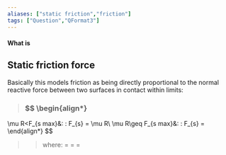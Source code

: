 ```yaml
---
aliases: ["static friction","friction"]
tags: ["Question","QFormat3"]
---
```


#### What is
## Static friction force

Basically this models friction as being directly proportional to the normal reactive force between two surfaces in contact within limits:

> ### $$ \begin{align*}
\mu R<F_{s max}&: \: F_{s} = \mu R\\
\mu R\geq F_{s max}&: \: F_{s} = 
\end{align*} $$ 
>> where:
>> $=$ 
>> $=$
>> $=$
